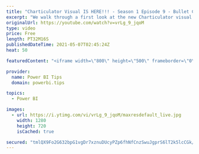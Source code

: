 ```yaml
---
title: "Charticulator Visual IS HERE!!! - Season 1 Episode 9 - Bullet Chart"
excerpt: "We walk through a first look at the new Charticulator visual from Microsoft Power BI team.    This video we are exploring the Bullet Chart or Graph https://en.wikipedia.org/wiki/Bullet_graph  Official blog post about the visual: https://powerbi.microsoft.com/en-us/blog/announcing-the-new-charticulator-visual-public-preview/"
originalUrl: https://youtube.com/watch?v=vrLg_9_jqoM
type: video
price: Free
length: PT32M16S
publishedDateTime: 2021-05-07T02:45:24Z
heat: 50

featuredContent: "<iframe width=\"800\" height=\"500\" frameborder=\"0\" src=\"https://www.youtube.com/embed/vrLg_9_jqoM\" allow=\"accelerometer; autoplay; encrypted-media; gyroscope; picture-in-picture\" allowfullscreen></iframe>"

provider:
  name: Power BI Tips
  domain: powerbi.tips

topics:
  - Power BI

images:
  - url: https://i.ytimg.com/vi/vrLg_9_jqoM/maxresdefault_live.jpg
    width: 1280
    height: 720
    isCached: true

secured: "tmlQX9Fo2G632bpG1vgDr7xznuDUcyPZp6fhNfCnzSwuJgprS6lT2k5lcCGk/3DCmYsXEwBa1ZgNfp3cr743056RFyQWuUM9OpaWNPquBKKJApfNwj/gNyLXcrSa2+nFRm5rhEqPFKlL3txVxgbnTtBVRBK9SfWU+mIJAQeNi7m6/9AMhHF/7z3h6Wnt+Tx4hj3U+k9G+q2x3lRKenjf7ou7MhJVzjTknxg6cfyIG7dP3cyBGQvcbQymmfuTvzfYxj9JGSysCyJkBM1/SK7gHAcb85o1iIxhQjqDF8DSzc4yocXt/keXkhf6ZKju5UBdZgMHGKKrnTRiHPqKXqOlpCKV5Zau8wOwP5IOkixZQJITfKRPQXevyBRFyebuHjXihJAYZfZcOwn8sFc0qhU4y3LcgOT5IFZoIdkaUGIQgo0=;fNHgEsCxDgibSjymN2W1cQ=="
---
```


